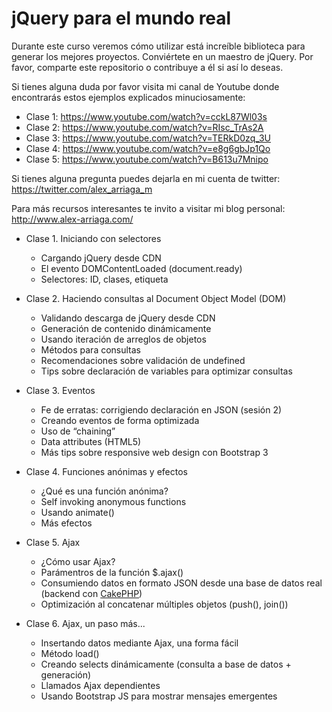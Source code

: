 jQuery para el mundo real
=========================

Durante este curso veremos cómo utilizar está increíble biblioteca para generar los mejores proyectos. Conviértete en un maestro de jQuery. Por favor, comparte este repositorio o contribuye a él si así lo deseas.

Si tienes alguna duda por favor visita mi canal de Youtube donde encontrarás estos ejemplos explicados minuciosamente:

- Clase 1: https://www.youtube.com/watch?v=cckL87Wl03s
- Clase 2: https://www.youtube.com/watch?v=RIsc_TrAs2A
- Clase 3: https://www.youtube.com/watch?v=TERkD0zq_3U
- Clase 4: https://www.youtube.com/watch?v=e8g6gbJp1Qo
- Clase 5: https://www.youtube.com/watch?v=B613u7Mnipo

Si tienes alguna pregunta puedes dejarla en mi cuenta de twitter: https://twitter.com/alex_arriaga_m

Para más recursos interesantes te invito a visitar mi blog personal: http://www.alex-arriaga.com/

- Clase 1. Iniciando con selectores
	- Cargando jQuery desde CDN
	- El evento DOMContentLoaded (document.ready)
	- Selectores: ID, clases, etiqueta
- Clase 2. Haciendo consultas al Document Object Model (DOM)
	- Validando descarga de jQuery desde CDN
	- Generación de contenido dinámicamente
	- Usando iteración de arreglos de objetos
	- Métodos para consultas
	- Recomendaciones sobre validación de undefined
	- Tips sobre declaración de variables para optimizar consultas
- Clase 3. Eventos
	- Fe de erratas: corrigiendo declaración en JSON (sesión 2)
	- Creando eventos de forma optimizada
	- Uso de “chaining”
	- Data attributes (HTML5)
	- Más tips sobre responsive web design con Bootstrap 3
- Clase 4. Funciones anónimas y efectos
	- ¿Qué es una función anónima?
	- Self invoking anonymous functions
	- Usando animate()
	- Más efectos
- Clase 5. Ajax
	- ¿Cómo usar Ajax?
	- Parámentros de la función $.ajax()
	- Consumiendo datos en formato JSON desde una base de datos real (backend con [CakePHP](https://github.com/alex-arriaga/universidad-del-pastel))
	- Optimización al concatenar múltiples objetos (push(), join())

- Clase 6. Ajax, un paso  más...
	- Insertando datos mediante Ajax, una forma fácil
	- Método load()
	- Creando selects dinámicamente (consulta a base de datos + generación)
	- Llamados Ajax dependientes
	- Usando Bootstrap JS para mostrar mensajes emergentes

